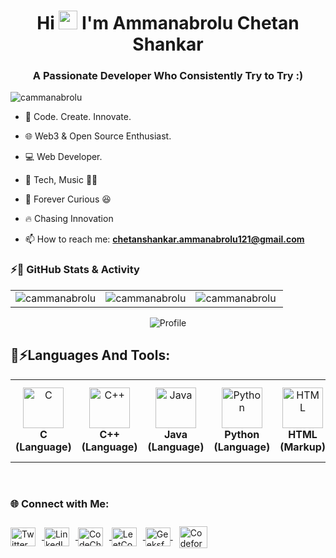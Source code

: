 
<h1 align="center">Hi <img src="https://github.com/TheDudeThatCode/TheDudeThatCode/blob/master/Assets/Hi.gif" width="30px" height="30px"> I'm Ammanabrolu Chetan Shankar</h1>
<h3 align="center">A Passionate Developer Who Consistently Try to Try :)
</h3>


<p align="left"> <img src="https://komarev.com/ghpvc/?username=cammanabrolu&label=Profile%20views&color=0e75b6&style=flat" alt="cammanabrolu" /> </p>


- 🚀 Code. Create. Innovate.

- 🌐 Web3 & Open Source Enthusiast.
  
- 💻 Web Developer.
  
- 🎯 Tech, Music  🎵🏀
  
- 🌱 Forever Curious  😆

- 🔥 Chasing Innovation
  
- 📫 How to reach me: **chetanshankar.ammanabrolu121@gmail.com**




<h3>⚡🎯 GitHub Stats & Activity </h3>

<table>
  <tr>
    <td><img src="https://github-readme-stats.vercel.app/api?username=cammanabrolu&show_icons=true&locale=en&theme=radical&hide_border=true" alt="cammanabrolu" /></td>
    <td><img src="https://github-readme-streak-stats.herokuapp.com?user=cammanabrolu&theme=radical&hide_border=true" alt="cammanabrolu" /></td>
    <td><img align="left" src="https://github-readme-stats.vercel.app/api/top-langs?username=cammanabrolu&show_icons=true&locale=en&layout=compact&theme=radical&hide_border=true" alt="cammanabrolu" /></td>
  </tr>
</table>
<div align="center">

  <img align="center" src="https://github-profile-summary-cards.vercel.app/api/cards/profile-details?username=cammanabrolu&theme=radical&hide_border=true" alt='Profile'/>
</div>

<h2 >🤖⚡Languages And Tools:</h2>
<table align="center">
<tr>
   <td align="center"><img src="https://cdn.worldvectorlogo.com/logos/c-1.svg" width="65" height="65" alt="C"/><br><b>C (Language)</b></td>
   <td align="center"><img src="https://cdn.worldvectorlogo.com/logos/c.svg" width="65" height="65" alt="C++"/><br><b>C++ (Language)</b></td>
   <td align="center"><img src="https://cdn.worldvectorlogo.com/logos/java-14.svg" width="65" height="65" alt="Java"/><br><b>Java (Language)</b></td>
   <td align="center"><img src="https://cdn.worldvectorlogo.com/logos/python-5.svg" width="65" height="65" alt="Python"/><br><b>Python (Language)</b></td>
   <td align="center"><img src="https://cdn.worldvectorlogo.com/logos/html-1.svg" width="65" height="65" alt="HTML"/><br><b>HTML (Markup)</b></td>
   <td align="center"><img src="https://cdn.worldvectorlogo.com/logos/css-3.svg" width="65" height="65" alt="CSS"/><br><b>CSS (Stylesheet)</b></td>
   <td align="center"><img src="https://cdn.worldvectorlogo.com/logos/logo-javascript.svg" width="65" height="65" alt="JavaScript"/><br><b>JavaScript (Language)</b></td>
   <td align="center"><img src="https://cdn.worldvectorlogo.com/logos/tailwindcss.svg" width="65" height="65" alt="Tailwind"/><br><b>Tailwind (Framework)</b></td>
   <td align="center"><img src="https://cdn.worldvectorlogo.com/logos/react-1.svg" width="65" height="65" alt="React"/><br><b>React JS (Library)</b></td>
   <td align="center"><img src="https://cdn.worldvectorlogo.com/logos/nodejs-icon.svg" width="65" height="65" alt="NodeJS"/><br><b>Node JS (Runtime)</b></td>
   <td align="center"><img src="https://cdn.worldvectorlogo.com/logos/mongodb-icon-1-1.svg" width="65" height="65" alt="MongoDB"/><br><b>MongoDB (Database)</b></td>
</tr>
</table>
<br>






<h3 align="left">🌐 Connect with Me:</h3>
<p align="left">
  <a href="https://x.com/CAmmanabrolu" target="_blank">
    <img align="center" src="https://upload.wikimedia.org/wikipedia/commons/thumb/b/b7/X_logo.jpg/600px-X_logo.jpg" alt="Twitter" height="30" width="40" style="margin-right: 10px;" />
  </a>
  <a href="https://linkedin.com/in/cammanabrolu" target="_blank">
    <img align="center" src="https://raw.githubusercontent.com/rahuldkjain/github-profile-readme-generator/master/src/images/icons/Social/linked-in-alt.svg" alt="LinkedIn" height="30" width="40" style="margin-right: 10px;" />
  </a>
  <a href="https://www.codechef.com/users/chetanshankar" target="_blank">
    <img align="center" src="https://i.pinimg.com/474x/c5/d9/fc/c5d9fc1e18bcf039f464c2ab6cfb3eb6.jpg" alt="CodeChef" height="30" width="40" style="margin-right: 10px;" />
  </a>
  <a href="https://www.leetcode.com/cammanabrolu" target="_blank">
    <img align="center" src="https://raw.githubusercontent.com/rahuldkjain/github-profile-readme-generator/master/src/images/icons/Social/leet-code.svg" alt="LeetCode" height="30" width="40" style="margin-right: 10px;" />
  </a>
  <a href="https://www.geeksforgeeks.org/user/chetanshankaraew70/" target="_blank">
    <img align="center" src="https://raw.githubusercontent.com/rahuldkjain/github-profile-readme-generator/master/src/images/icons/Social/geeks-for-geeks.svg" alt="GeeksforGeeks" height="30" width="40" />
  </a>
  <a href="https://codeforces.com/profile/CHETANSHANKAR" target="_blank">
  <img align="center" src="https://raw.githubusercontent.com/rahuldkjain/github-profile-readme-generator/master/src/images/icons/Social/codeforces.svg" 
       alt="Codeforces - Chetan Shankar" height="35" width="45" style="margin: 10px;" />
</a>

</p>
